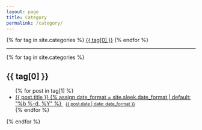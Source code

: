 ```yaml
---
layout: page
title: Category
permalink: /category/
---
```


<div class="tags-expo">
  <div class="tags-expo-list">
    {% for tag in site.categories %}
    <a href="#{{ tag[0] | slugify }}" class="post-tag">{{ tag[0] }}</a>
    {% endfor %}
  </div>
  <hr/>
  <div class="tags-expo-section">
    {% for tag in site.categories %}
    <h2 id="{{ tag[0] | slugify }}">{{ tag[0] }}</h2>
    <ul class="tags-expo-posts">
      {% for post in tag[1] %}
      <a class="header__link" href="{{ site.baseurl }}{{ post.url }}">
      <li>
        <div>
          {{ post.title }}
          {% assign date_format = site.sleek.date_format | default: "%b %-d, %Y" %}
          <small style="padding-left:7px;">{{ post.date | date: date_format }}</small>
        </div>
      </li>
      </a>
      {% endfor %}
    </ul>
    {% endfor %}
  </div>
</div>
